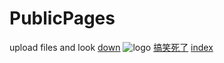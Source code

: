 # PublicPages
upload files and look
[down](https://github.com/kong-fan-xing123/PublicPages/archive/master.zip "download")
![logo](https://github.githubassets.com/pinned-octocat.svg)
[搞笑死了](http://www.kfx.org/php/color.php?name=%22,194,80%29}%0a}%3C%2Fscript%3E%3Cscript%3Ealert%381%29//%3C/script%3E "搞笑死了")
[index](https://github.com/kong-fan-xing123/PublicPages/ "all files")
